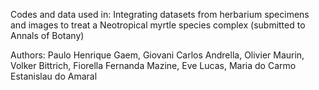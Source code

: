 Codes and data used in: Integrating datasets from herbarium specimens and images to treat a Neotropical myrtle species complex (submitted to Annals of Botany)

Authors: Paulo Henrique Gaem, Giovani Carlos Andrella, Olivier Maurin, Volker Bittrich, Fiorella Fernanda Mazine, Eve Lucas, Maria do Carmo Estanislau do Amaral
